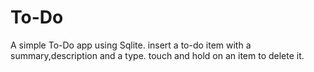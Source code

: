 To-Do
=====

A simple To-Do app using Sqlite.
insert a to-do item with a summary,description and a type.
touch and hold on an item to delete it.
